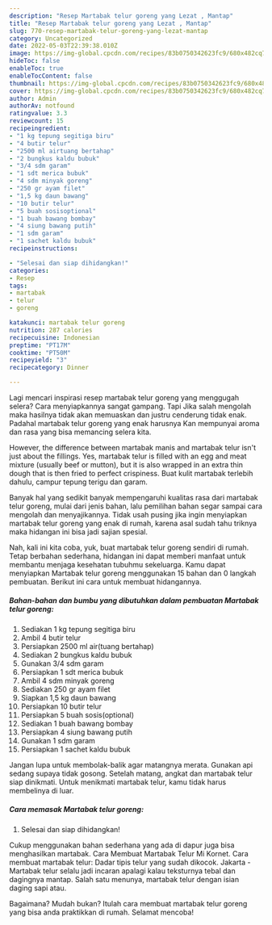```yaml
---
description: "Resep Martabak telur goreng yang Lezat , Mantap"
title: "Resep Martabak telur goreng yang Lezat , Mantap"
slug: 770-resep-martabak-telur-goreng-yang-lezat-mantap
category: Uncategorized
date: 2022-05-03T22:39:38.010Z
image: https://img-global.cpcdn.com/recipes/83b0750342623fc9/680x482cq70/martabak-telur-goreng-foto-resep-utama.jpg
hideToc: false
enableToc: true
enableTocContent: false
thumbnail: https://img-global.cpcdn.com/recipes/83b0750342623fc9/680x482cq70/martabak-telur-goreng-foto-resep-utama.jpg
cover: https://img-global.cpcdn.com/recipes/83b0750342623fc9/680x482cq70/martabak-telur-goreng-foto-resep-utama.jpg
author: Admin
authorAv: notfound
ratingvalue: 3.3
reviewcount: 15
recipeingredient:
- "1 kg tepung segitiga biru"
- "4 butir telur"
- "2500 ml airtuang bertahap"
- "2 bungkus kaldu bubuk"
- "3/4 sdm garam"
- "1 sdt merica bubuk"
- "4 sdm minyak goreng"
- "250 gr ayam filet"
- "1,5 kg daun bawang"
- "10 butir telur"
- "5 buah sosisoptional"
- "1 buah bawang bombay"
- "4 siung bawang putih"
- "1 sdm garam"
- "1 sachet kaldu bubuk"
recipeinstructions:

- "Selesai dan siap dihidangkan!"
categories:
- Resep
tags:
- martabak
- telur
- goreng

katakunci: martabak telur goreng 
nutrition: 287 calories
recipecuisine: Indonesian
preptime: "PT17M"
cooktime: "PT50M"
recipeyield: "3"
recipecategory: Dinner

---
```



Lagi mencari inspirasi resep martabak telur goreng yang menggugah selera? Cara menyiapkannya sangat gampang. Tapi Jika salah mengolah maka hasilnya tidak akan memuaskan dan justru cenderung tidak enak. Padahal martabak telur goreng yang enak harusnya Kan mempunyai aroma dan rasa yang bisa memancing selera kita.


However, the difference between martabak manis and martabak telur isn&#39;t just about the fillings. Yes, martabak telur is filled with an egg and meat mixture (usually beef or mutton), but it is also wrapped in an extra thin dough that is then fried to perfect crispiness. Buat kulit martabak terlebih dahulu, campur tepung terigu dan garam.

Banyak hal yang sedikit banyak mempengaruhi kualitas rasa dari martabak telur goreng, mulai dari jenis bahan, lalu pemilihan bahan segar sampai cara mengolah dan menyajikannya. Tidak usah pusing jika ingin menyiapkan martabak telur goreng yang enak di rumah, karena asal sudah tahu triknya maka hidangan ini bisa jadi sajian spesial.


Nah, kali ini kita coba, yuk, buat martabak telur goreng sendiri di rumah. Tetap berbahan sederhana, hidangan ini dapat memberi manfaat untuk membantu menjaga kesehatan tubuhmu sekeluarga. Kamu dapat menyiapkan Martabak telur goreng menggunakan 15 bahan dan 0 langkah pembuatan. Berikut ini cara untuk membuat hidangannya.

<!--inarticleads1-->

##### Bahan-bahan dan bumbu yang dibutuhkan dalam pembuatan Martabak telur goreng:

1. Sediakan 1 kg tepung segitiga biru
1. Ambil 4 butir telur
1. Persiapkan 2500 ml air(tuang bertahap)
1. Sediakan 2 bungkus kaldu bubuk
1. Gunakan 3/4 sdm garam
1. Persiapkan 1 sdt merica bubuk
1. Ambil 4 sdm minyak goreng
1. Sediakan 250 gr ayam filet
1. Siapkan 1,5 kg daun bawang
1. Persiapkan 10 butir telur
1. Persiapkan 5 buah sosis(optional)
1. Sediakan 1 buah bawang bombay
1. Persiapkan 4 siung bawang putih
1. Gunakan 1 sdm garam
1. Persiapkan 1 sachet kaldu bubuk


Jangan lupa untuk membolak-balik agar matangnya merata. Gunakan api sedang supaya tidak gosong. Setelah matang, angkat dan martabak telur siap dinikmati. Untuk menikmati martabak telur, kamu tidak harus membelinya di luar. 

<!--inarticleads2-->

##### Cara memasak Martabak telur goreng:


1. Selesai dan siap dihidangkan!

Cukup menggunakan bahan sederhana yang ada di dapur juga bisa menghasilkan martabak. Cara Membuat Martabak Telur Mi Kornet. Cara membuat martabak telur: Dadar tipis telur yang sudah dikocok. Jakarta - Martabak telur selalu jadi incaran apalagi kalau teksturnya tebal dan dagingnya mantap. Salah satu menunya, martabak telur dengan isian daging sapi atau. 

Bagaimana? Mudah bukan? Itulah cara membuat martabak telur goreng yang bisa anda praktikkan di rumah. Selamat mencoba!
